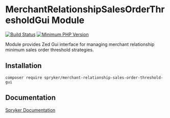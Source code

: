 # MerchantRelationshipSalesOrderThresholdGui Module
[![Build Status](https://travis-ci.org/spryker/merchant-relationship-sales-order-threshold-gui.svg)](https://travis-ci.org/spryker/merchant-relationship-sales-order-threshold-gui)
[![Minimum PHP Version](https://img.shields.io/badge/php-%3E%3D%207.3-8892BF.svg)](https://php.net/)

Module provides Zed Gui interface for managing merchant relationship minimum sales order threshold strategies.

## Installation

```
composer require spryker/merchant-relationship-sales-order-threshold-gui
```

## Documentation

[Spryker Documentation](https://academy.spryker.com/developing_with_spryker/module_guide/modules.html)

